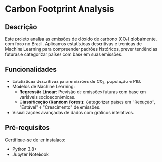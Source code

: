 # Carbon Footprint Analysis

## Descrição
Este projeto analisa as emissões de dióxido de carbono (CO₂) globalmente, com foco no Brasil. Aplicamos estatísticas descritivas e técnicas de Machine Learning para compreender padrões históricos, prever tendências futuras e categorizar países com base em suas emissões.

## Funcionalidades
- Estatísticas descritivas para emissões de CO₂, população e PIB.
- Modelos de Machine Learning:
  - **Regressão Linear**: Previsão de emissões futuras com base em variáveis socioeconômicas.
  - **Classificação (Random Forest)**: Categorizar países em "Redução", "Estável" e "Crescimento" de emissões.
- Visualizações avançadas de dados com gráficos interativos.


## Pré-requisitos
Certifique-se de ter instalado:
- Python 3.8+
- Jupyter Notebook
